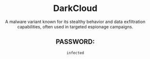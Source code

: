 <div align="center">

# DarkCloud

A malware variant known for its stealthy behavior and data exfiltration capabilities, often used in targeted espionage campaigns.

## PASSWORD: 

```
infected
```

</div>
